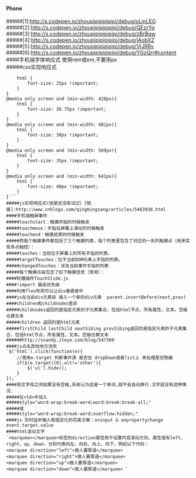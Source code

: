 #### Phone  
#####[1]:http://s.codepen.io/zhoupipipipipipi/debug/oLmLEG  
#####[2]:http://s.codepen.io/zhoupipipipipipi/debug/QEzrYq  
#####[3]:http://s.codepen.io/zhoupipipipipipi/debug/zBrBqw  
#####[4]:http://s.codepen.io/zhoupipipipipipi/debug/jAobXZ  
#####[5]:http://s.codepen.io/zhoupipipipipipi/debug/VjJRRv  
#####[6]:http://s.codepen.io/zhoupipipipipipi/debug/YGzQrr#content  
####手机端字体响应式 使用rem或em,不要用px  
#####css实现响应式 
```@media only screen and (min-width: 401px){    
    html {  
        font-size: 25px !important;  
    }  
}  
@media only screen and (min-width: 428px){  
    html {  
        font-size: 26.75px !important;  
    }  
}  
@media only screen and (min-width: 481px){  
    html {  
        font-size: 30px !important;  
    }  
}  
@media only screen and (min-width: 569px){  
    html {  
        font-size: 35px !important;  
    }  
}  
@media only screen and (min-width: 641px){  
    html {  
        font-size: 40px !important;  
    }  
}```    
#####js实现响应式(但是还没有试过）[链接]:http://www.cnblogs.com/qingmingsang/articles/5463938.html
####手机端触屏事件  
#####touchstart：触摸开始的时候触发  
#####touchmove：手指在屏幕上滑动的时候触发  
#####touchend：触摸结束的时候触发  
#####而每个触摸事件都包括了三个触摸列表，每个列表里包含了对应的一系列触摸点（用来实现多点触控）：  
#####touches：当前位于屏幕上的所有手指的列表。  
#####targetTouches：位于当前DOM元素上手指的列表。  
#####changedTouches：涉及当前事件手指的列表  
#####每个触摸点由包含了如下触摸信息（常用）：  
####轮播插件TouchSlide.js  
####!import 最高优先级  
####利用flex布局可以让div垂直居中  
####js在当前div元素前 插入一个新的div元素  parent.insertBefore(next,prev)  
####children和childnodes差异  
#####childnodes返回的是指定元素的子元素集合，包括html节点，所有属性，文本。空格也算文本  
#####children 返回的是html元素  
#####firstChild lastChild nextSibing prevSibing返回的是指定元素的子元素集合，包括html节点，所有属性，文本。空格也算文本  
######http://snandy.iteye.com/blog/547369  
####js点击其他地方消失  
`$('html').click(function(e){
    //使用e.target 判断事件源 是否在 dropDown或者list上 来处理是否隐藏
    if($(e.target)[0].alt!='other'){
        $('ul').hide();
    }
});`  
####英文字母之间如果没有空格,系统认为这是一个单词,就不会自动换行.汉字就没有这种情况.
#####在<td>中加入
#####style="word-wrap:break-word;word-break:break-all;"
#####或
#####style="word-wrap:break-word;overflow:hidden;"
####js 实时监听输入框值变化的完美方案：oninput & onpropertychange event.target.value  
####html滚动文字  
`<marquee></marquee>标签的direction属性用于设置内容滚动方向，属性值有left、right、up、down，分别代表向左、向右、向上、向下，例如以下代码：  
<marquee direction="left">做人要厚道</marquee>   
<marquee direction="right">做人要厚道</marquee>   
<marquee direction="up">做人要厚道</marquee>   
<marquee direction="down">做人要厚道</marquee> `  

